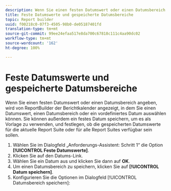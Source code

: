 ```yaml
---
description: Wenn Sie einen festen Datumswert oder einen Datumsbereich angeben, wird von ReportBuilder der Berichtkalender angezeigt, in dem Sie einen Datumswert, einen Datumsbereich oder ein vordefiniertes Datum auswählen können. Sie können außerdem ein festes Datum speichern, um es als Vorlage zu verwenden, und festlegen, ob die gespeicherten Datumswerte für die aktuelle Report Suite oder für alle Report Suites verfügbar sein sollen.
title: Feste Datumswerte und gespeicherte Datumsbereiche
topic: Report builder
uuid: f00218c0-07f3-4505-98b0-de05187401fd
translation-type: tm+mt
source-git-commit: 99ee24efaa517e8da700c67818c111c4aa90dc02
workflow-type: tm+mt
source-wordcount: '162'
ht-degree: 100%

---
```



# Feste Datumswerte und gespeicherte Datumsbereiche

Wenn Sie einen festen Datumswert oder einen Datumsbereich angeben, wird von ReportBuilder der Berichtkalender angezeigt, in dem Sie einen Datumswert, einen Datumsbereich oder ein vordefiniertes Datum auswählen können. Sie können außerdem ein festes Datum speichern, um es als Vorlage zu verwenden, und festlegen, ob die gespeicherten Datumswerte für die aktuelle Report Suite oder für alle Report Suites verfügbar sein sollen.

1. Wählen Sie im Dialogfeld „Anforderungs-Assistent: Schritt 1“ die Option **[!UICONTROL Feste Datumswerte]**.
1. Klicken Sie auf den Datums-Link.
1. Wählen Sie ein Datum aus und klicken Sie dann auf **OK**.
1. Um einen Datumsbereich zu speichern, klicken Sie auf **[!UICONTROL Datum speichern]**.
1. Konfigurieren Sie die Optionen im Dialogfeld [!UICONTROL Datumsbereich speichern]:
